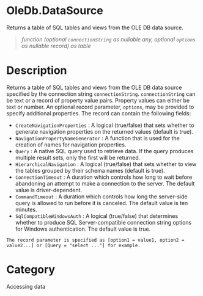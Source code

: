 # OleDb.DataSource
Returns a table of SQL tables and views from the OLE DB data source.
> _function (optional <code>connectionString</code> as nullable any, optional <code>options</code> as nullable record) as table_

# Description 
Returns a table of SQL tables and views from the OLE DB data source specified by the connection string <code>connectionString</code>. <code>connectionString</code> can be text or a record of property value pairs. Property values can either be text or number. An optional record parameter, <code>options</code>, may be provided to specify additional properties. The record can contain the following fields:
    <ul>
<li><code>CreateNavigationProperties</code> : A logical (true/false) that sets whether to generate navigation properties on the returned values (default is true).</li>
<li><code>NavigationPropertyNameGenerator</code> : A function that is used for the creation of names for navigation properties.</li>
<li><code>Query</code> : A native SQL query used to retrieve data. If the query produces multiple result sets, only the first will be returned.</li>
<li><code>HierarchicalNavigation</code> : A logical (true/false) that sets whether to view the tables grouped by their schema names (default is true).</li>
<li><code>ConnectionTimeout</code> : A duration which controls how long to wait before abandoning an attempt to make a connection to the server. The default value is driver-dependent.</li>
<li><code>CommandTimeout</code> : A duration which controls how long the server-side query is allowed to run before it is canceled. The default value is ten minutes.</li>
<li><code>SqlCompatibleWindowsAuth</code> : A logical (true/false) that determines whether to produce SQL Server-compatible connection string options for Windows authentication. The default value is true.</li>
</ul>

    The record parameter is specified as [option1 = value1, option2 = value2...] or [Query = "select ..."] for example.
# Category 
Accessing data
